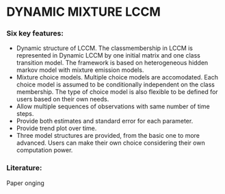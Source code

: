 # DYNAMIC MIXTURE LCCM

### Six key features:
  - Dynamic structure of LCCM. The classmembership in LCCM is represented in Dynamic LCCM by one initial matrix and one class transition model. The framework is based on heterogeneous hidden markov model with mixture emission models.
  - Mixture choice models. Multiple choice models are accomodated. Each choice model is assumed to be conditionally independent on the class membership. The type of choice model is also flexible to be defined for users based on their own needs.
  - Allow multiple sequences of observations with same number of time steps.
  - Provide both estimates and standard error for each parameter.
  - Provide trend plot over time.
  - Three model structures are provided, from the basic one to more advanced. Users can make their own choice considering their own computation power.


### Literature:
Paper onging